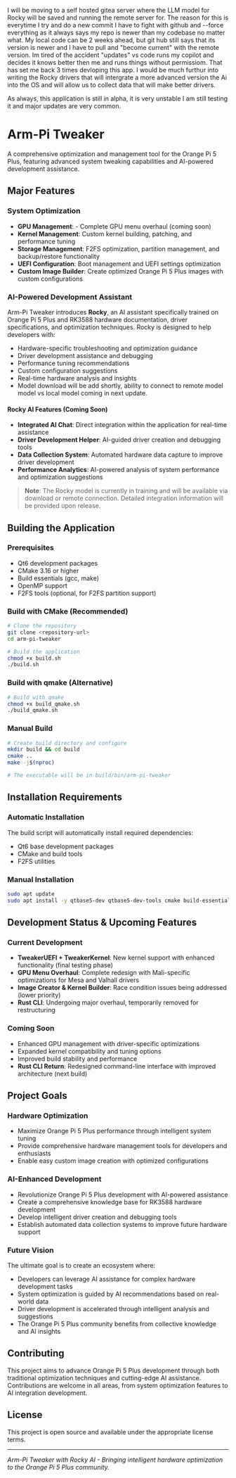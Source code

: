 I will be moving to a self hosted gitea server where the LLM model for Rocky will be saved and running the remote server for. The reason for this is everytime I try and do a new commit I have to fight with github and --force everything as it always says my repo is newer than my codebase no matter what. My local code can be 2 weeks ahead, but git hub still says that its version is newer and I have to pull and "become current" with the remote version. Im tired of the accident "updates" vs code runs my copilot and decides it knows better then me and runs things without permissiom. That has set me back 3 times devloping this app. I would be much furthur into writing the Rocky drivers that will intergrate a more advanced version the Ai into the OS and will allow us to collect data that will make better drivers.  

As always, this application is still in alpha, it is very unstable I am still testing it and major updates are very common.

# Arm-Pi Tweaker

A comprehensive optimization and management tool for the Orange Pi 5 Plus, featuring advanced system tweaking capabilities and AI-powered development assistance.

## Major Features

### System Optimization
- **GPU Management**: - Complete GPU menu overhaul (coming soon)
- **Kernel Management**: Custom kernel building, patching, and performance tuning
- **Storage Management**: F2FS optimization, partition management, and backup/restore functionality
- **UEFI Configuration**: Boot management and UEFI settings optimization
- **Custom Image Builder**: Create optimized Orange Pi 5 Plus images with custom configurations

### AI-Powered Development Assistant
Arm-Pi Tweaker introduces **Rocky**, an AI assistant specifically trained on Orange Pi 5 Plus and RK3588 hardware documentation, driver specifications, and optimization techniques. Rocky is designed to help developers with:

- Hardware-specific troubleshooting and optimization guidance
- Driver development assistance and debugging
- Performance tuning recommendations
- Custom configuration suggestions
- Real-time hardware analysis and insights
- Model download will be add shortly, ability to connect to remote model model vs local model coming in next update.

#### Rocky AI Features (Coming Soon)
- **Integrated AI Chat**: Direct integration within the application for real-time assistance
- **Driver Development Helper**: AI-guided driver creation and debugging tools
- **Data Collection System**: Automated hardware data capture to improve driver development
- **Performance Analytics**: AI-powered analysis of system performance and optimization suggestions

> **Note**: The Rocky model is currently in training and will be available via download or remote connection. Detailed integration information will be provided upon release.

## Building the Application

### Prerequisites
- Qt6 development packages
- CMake 3.16 or higher
- Build essentials (gcc, make)
- OpenMP support
- F2FS tools (optional, for F2FS partition support)

### Build with CMake (Recommended)
```bash
# Clone the repository
git clone <repository-url>
cd arm-pi-tweaker

# Build the application
chmod +x build.sh
./build.sh
```

### Build with qmake (Alternative)
```bash
# Build with qmake
chmod +x build_qmake.sh
./build_qmake.sh
```

### Manual Build
```bash
# Create build directory and configure
mkdir build && cd build
cmake ..
make -j$(nproc)

# The executable will be in build/bin/arm-pi-tweaker
```

## Installation Requirements

### Automatic Installation
The build script will automatically install required dependencies:
- Qt6 base development packages
- CMake and build tools
- F2FS utilities

### Manual Installation
```bash
sudo apt update
sudo apt install -y qtbase5-dev qtbase5-dev-tools cmake build-essential f2fs-tools
```

## Development Status & Upcoming Features

### Current Development
- **TweakerUEFI + TweakerKernel**: New kernel support with enhanced functionality (final testing phase)
- **GPU Menu Overhaul**: Complete redesign with Mali-specific optimizations for Mesa and Valhall drivers
- **Image Creator & Kernel Builder**: Race condition issues being addressed (lower priority)
- **Rust CLI**: Undergoing major overhaul, temporarily removed for restructuring

### Coming Soon
- Enhanced GPU management with driver-specific optimizations
- Expanded kernel compatibility and tuning options
- Improved build stability and performance
- **Rust CLI Return**: Redesigned command-line interface with improved architecture (next build)

## Project Goals

### Hardware Optimization
- Maximize Orange Pi 5 Plus performance through intelligent system tuning
- Provide comprehensive hardware management tools for developers and enthusiasts
- Enable easy custom image creation with optimized configurations

### AI-Enhanced Development
- Revolutionize Orange Pi 5 Plus development with AI-powered assistance
- Create a comprehensive knowledge base for RK3588 hardware development
- Develop intelligent driver creation and debugging tools
- Establish automated data collection systems to improve future hardware support

### Future Vision
The ultimate goal is to create an ecosystem where:
- Developers can leverage AI assistance for complex hardware development tasks
- System optimization is guided by AI recommendations based on real-world data
- Driver development is accelerated through intelligent analysis and suggestions
- The Orange Pi 5 Plus community benefits from collective knowledge and AI insights

## Contributing

This project aims to advance Orange Pi 5 Plus development through both traditional optimization techniques and cutting-edge AI assistance. Contributions are welcome in all areas, from system optimization features to AI integration development.

## License

This project is open source and available under the appropriate license terms.

---

*Arm-Pi Tweaker with Rocky AI - Bringing intelligent hardware optimization to the Orange Pi 5 Plus community.*

